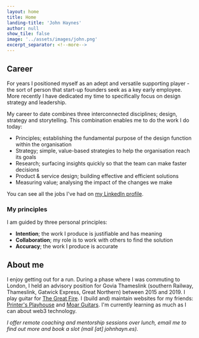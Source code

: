 ```yaml
---
layout: home
title: Home
landing-title: 'John Haynes'
author: null
show_tile: false
image: '../assets/images/john.png'
excerpt_separator: <!--more-->
---
```


## Career

For years I positioned myself as an adept and versatile supporting player - the sort of person that start-up founders seek as a key early employee. More recently I have dedicated my time to specifically focus on design strategy and leadership.

My career to date combines three interconnected disciplines; design, strategy and storytelling. This combination enables me to do the work I do today:

* Principles; establishing the fundamental purpose of the design function within the organisation
* Strategy; simple, value-based strategies to help the organisation reach its goals
* Research; surfacing insights quickly so that the team can make faster decisions
* Product & service design; building effective and efficient solutions
* Measuring value; analysing the impact of the changes we make

You can see all the jobs I've had on [my LinkedIn profile](https://www.linkedin.com/in/johnmahaynes/).

### My principles

I am guided by three personal principles:

* **Intention**; the work I produce is justifiable and has meaning
* **Collaboration**; my role is to work with others to find the solution
* **Accuracy**; the work I produce is accurate

## About me

I enjoy getting out for a run. During a phase where I was commuting to London, I held an advisory position for Govia Thameslink (southern Railway, Thameslink, Gatwick Express, Great Northern) between 2015 and 2019. I play guitar for <a href="https://thegreatfire.co.uk">The Great Fire</a>. I (build and) maintain websites for my friends: <a href="http://printersplayhouse.co.uk">Printer's Playhouse</a> and <a href="http://moarguitars.com">Moar Guitars</a>. I'm currently learning as much as I can about web3 technology.

*I offer remote coaching and mentorship sessions over lunch, email me to find out more and book a slot (mail [at] johnhayn.es).*
